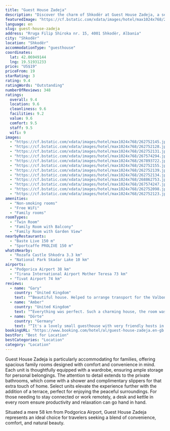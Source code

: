 ```yaml
---
title: "Guest House Zadeja"
description: "Discover the charm of Shkodër at Guest House Zadeja, a serene oasis located just 49 km from the Port of Bar."
featuredImage: "https://cf.bstatic.com/xdata/images/hotel/max1024x768/262752145.jpg?k=f1f3652da2413450cf8f72e5a42b11b02dc0349370a88c9df5beb18eb113fa3e&o=&hp=1"
language: en
slug: guest-house-zadeja
address: "Rruga Filip Shiroka nr. 15, 4001 Shkodër, Albania"
city: "Shkodër"
location: "Shkodër"
accommodationType: "guesthouse"
coordinates:
  lat: 42.06949144
  lng: 19.51931233
price: "US$19"
priceFrom: 19
starRating: 3
rating: 9.4
ratingWords: "Outstanding"
numberOfReviews: 348
ratings:
  overall: 9.4
  location: 9.6
  cleanliness: 9.6
  facilities: 9.2
  value: 9.6
  comfort: 9.5
  staff: 9.5
  wifi: 9
images:
  - "https://cf.bstatic.com/xdata/images/hotel/max1024x768/262752145.jpg?k=f1f3652da2413450cf8f72e5a42b11b02dc0349370a88c9df5beb18eb113fa3e&o=&hp=1"
  - "https://cf.bstatic.com/xdata/images/hotel/max1024x768/262752128.jpg?k=00aa8a706f2b986e2162bdcac31833207163236bfcdaf13502104e15ffb0e839&o=&hp=1"
  - "https://cf.bstatic.com/xdata/images/hotel/max1024x768/262752131.jpg?k=c188aa71a111836ece114eaadd267e118f555227ca415c90346263999dfc5bc7&o=&hp=1"
  - "https://cf.bstatic.com/xdata/images/hotel/max1024x768/267574294.jpg?k=9f1feb93b6dc175c93499b04af2d755995c10e401595f07c1b12b22ab3db3e20&o=&hp=1"
  - "https://cf.bstatic.com/xdata/images/hotel/max1024x768/267893722.jpg?k=9e6a504d0fa9b845072451794eec3fc521a22f57d7fbae3120654409417413f3&o=&hp=1"
  - "https://cf.bstatic.com/xdata/images/hotel/max1024x768/262752155.jpg?k=73ba5218c135bed2bbd769f156267487d1d899be0995e588d3e03da9929b303a&o=&hp=1"
  - "https://cf.bstatic.com/xdata/images/hotel/max1024x768/262752139.jpg?k=5bb9b42aaf661a842b82c01afbe28c4ca0886be633a6fc7156353ea2a660adb8&o=&hp=1"
  - "https://cf.bstatic.com/xdata/images/hotel/max1024x768/262752134.jpg?k=4710a6ade1e6056f5e4510062e1c9824724000eedce504c9ced53febdff5db56&o=&hp=1"
  - "https://cf.bstatic.com/xdata/images/hotel/max1024x768/268862753.jpg?k=a447f66aa286c30386faf4f0ecac2ae07ed283d9e3a7bb975d86674fdf50915b&o=&hp=1"
  - "https://cf.bstatic.com/xdata/images/hotel/max1024x768/267574247.jpg?k=f6e8ddc7cd68479b9389685f146e08e4cc08eb9c48abd805509c04701a8fe042&o=&hp=1"
  - "https://cf.bstatic.com/xdata/images/hotel/max1024x768/262752098.jpg?k=89bedbcc1e4ba69012becd4655f41aa64b9ce161bd1626e245d230032abe2177&o=&hp=1"
  - "https://cf.bstatic.com/xdata/images/hotel/max1024x768/262752123.jpg?k=49e3e5499c366db3767c09243e7abd2280d636c29dfe3eebcebe045840910b41&o=&hp=1"
amenities:
  - "Non-smoking rooms"
  - "Free WiFi"
  - "Family rooms"
roomTypes:
  - "Twin Room"
  - "Family Room with Balcony"
  - "Family Room with Garden View"
nearbyRestaurants:
  - "Baste Live 150 m"
  - "Sportcaffe PROLIVE 150 m"
whatsNearby:
  - "Rozafa Castle Shkodra 3.3 km"
  - "National Park Skadar Lake 10 km"
airports:
  - "Podgorica Airport 38 km"
  - "Tirana International Airport Mother Teresa 73 km"
  - "Tivat Airport 74 km"
reviews:
  - name: "Gary"
    country: "United Kingdom"
    text: "“Beautiful house. Helped to arrange transport for the Valbone to Theth hike. Nice people, thoroughly recommend. Thankyou.”"
  - name: "Amber"
    country: "United Kingdom"
    text: "“Everything was perfect. Such a charming house, the room was very clean and bed super comfortable. The family are warm and friendly.”"
  - name: "Dörte"
    country: "Germany"
    text: "“It's a lovely small guesthouse with very friendly hosts in a top location in walking distance to the main center. Spotless clean. They don't serve breakfast but recommended an amazing breakfast place to us.”"
bookingURL: "https://www.booking.com/hotel/al/guest-house-zadeja.en-gb.html?aid=8035640"
bestFor: "Best for Location"
bestCategories: "Location"
category: "Location"
---
```


Guest House Zadeja is particularly accommodating for families, offering spacious family rooms designed with comfort and convenience in mind. Each unit is thoughtfully equipped with a wardrobe, ensuring ample storage for personal belongings. The attention to detail extends to the private bathrooms, which come with a shower and complimentary slippers for that extra touch of home. Select units elevate the experience further with the addition of a terrace, perfect for enjoying the peaceful surroundings. For those needing to stay connected or work remotely, a desk and kettle in every room ensure productivity and relaxation can go hand in hand.

Situated a mere 58 km from Podgorica Airport, Guest House Zadeja represents an ideal choice for travelers seeking a blend of convenience, comfort, and natural beauty.